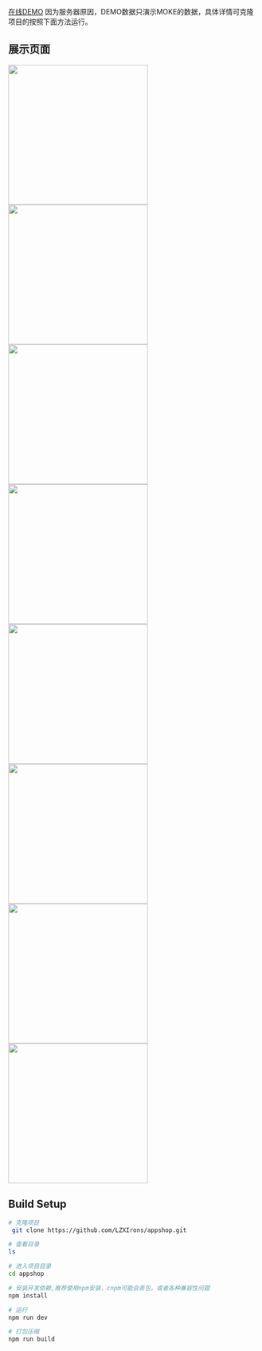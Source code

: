 

[在线DEMO](https://lzxirons.github.io/vue/)
因为服务器原因，DEMO数据只演示MOKE的数据，具体详情可克隆项目的按照下面方法运行。
## 展示页面
<img width="280"  src="https://github.com/LZXIrons/appshop/raw/master/screenshots/首页.jpg"/>
<img width="280"  src="https://github.com/LZXIrons/appshop/raw/master/screenshots/分类页.jpg"/>
<img width="280"  src="https://github.com/LZXIrons/appshop/raw/master/screenshots/购物车页.jpg"/>
<img width="280"  src="https://github.com/LZXIrons/appshop/raw/master/screenshots/用户中心.jpg"/>
<img width="280"  src="https://github.com/LZXIrons/appshop/raw/master/screenshots/品牌页.jpg"/>
<img width="280"  src="https://github.com/LZXIrons/appshop/raw/master/screenshots/列表页.jpg"/>
<img width="280"  src="https://github.com/LZXIrons/appshop/raw/master/screenshots/产品详情页.jpg"/>
<img width="280"  src="https://github.com/LZXIrons/appshop/raw/master/screenshots/登陆中心.jpg"/>

## Build Setup

``` bash
# 克隆项目 
 git clone https://github.com/LZXIrons/appshop.git

# 查看目录
ls

# 进入项目目录
cd appshop

# 安装开发依赖,推荐使用npm安装，cnpm可能会丢包，或者各种兼容性问题
npm install

# 运行
npm run dev

# 打包压缩
npm run build
```

